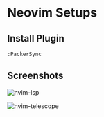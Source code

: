 # Neovim Setups

## Install Plugin

```sh
:PackerSync
```

## Screenshots

![nvim-lsp](../../screenshots/v2-nvim-lsp.png)

![nvim-telescope](../../screenshots/v2-nvim-telescope.png)
